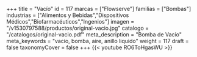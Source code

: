 +++
title = "Vacío"
id = 117
marcas = ["Flowserve"]
familias = ["Bombas"]
industrias = ["Alimentos y Bebidas","Dispositivos Médicos","Biofarmacéuticos","Ingenios"]
imagen = "/v1530797588/productos/original-vacio.jpg"
catalogo = "/catalogos/original-vacio.pdf"
meta_description = "Bomba de Vacío"
meta_keywords = "vacío, bomba, aire, anillo liquido"
weight = 117
draft = false
taxonomyCover = false
+++
{{< youtube RO6ToHgasWU >}}